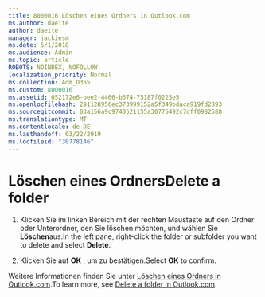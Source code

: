 ```yaml
---
title: 8000016 Löschen eines Ordners in Outlook.com
ms.author: daeite
author: daeite
manager: jackiesm
ms.date: 5/1/2018
ms.audience: Admin
ms.topic: article
ROBOTS: NOINDEX, NOFOLLOW
localization_priority: Normal
ms.collection: Adm_O365
ms.custom: 8000016
ms.assetid: 052172e6-bee2-4466-b674-75187f0225e5
ms.openlocfilehash: 291128956ec373999152a5f349bdaca919fd2893
ms.sourcegitcommit: 03a156a9c9740521155a30775492c7dff0982588
ms.translationtype: MT
ms.contentlocale: de-DE
ms.lasthandoff: 03/22/2019
ms.locfileid: "30778146"
---
```

# <a name="delete-a-folder"></a><span data-ttu-id="53d9e-102">Löschen eines Ordners</span><span class="sxs-lookup"><span data-stu-id="53d9e-102">Delete a folder</span></span>

1. <span data-ttu-id="53d9e-103">Klicken Sie im linken Bereich mit der rechten Maustaste auf den Ordner oder Unterordner, den Sie löschen möchten, und wählen Sie **Löschen**aus.</span><span class="sxs-lookup"><span data-stu-id="53d9e-103">In the left pane, right-click the folder or subfolder you want to delete and select **Delete**.</span></span> 
    
2. <span data-ttu-id="53d9e-104">Klicken Sie auf **OK** , um zu bestätigen.</span><span class="sxs-lookup"><span data-stu-id="53d9e-104">Select **OK** to confirm.</span></span> 
    
<span data-ttu-id="53d9e-105">Weitere Informationen finden Sie unter [Löschen eines Ordners in Outlook.com](https://go.microsoft.com/fwlink/p/?linkid=873134).</span><span class="sxs-lookup"><span data-stu-id="53d9e-105">To learn more, see [Delete a folder in Outlook.com](https://go.microsoft.com/fwlink/p/?linkid=873134).</span></span>
  

